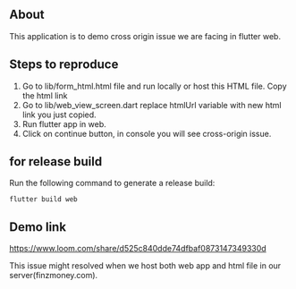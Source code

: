 ## About

This application is to demo cross origin issue we are facing in flutter web.

## Steps to reproduce

1. Go to lib/form_html.html file and run locally or host this HTML file. Copy the html link
2. Go to lib/web_view_screen.dart replace htmlUrl variable with new html link you just copied.
3. Run flutter app in web.
4. Click on continue button, in console you will see cross-origin issue.


## for release build

Run the following command to generate a release build:

```
flutter build web
```

## Demo link
https://www.loom.com/share/d525c840dde74dfbaf0873147349330d


This issue might resolved when we host both web app and html file in our server(finzmoney.com).